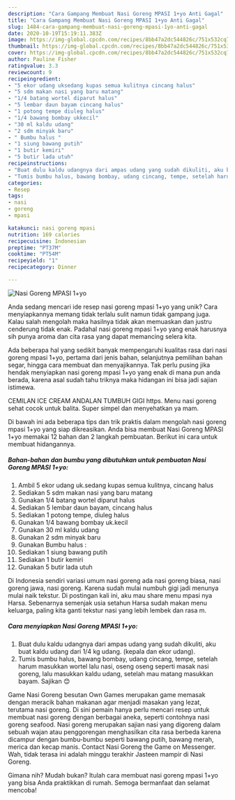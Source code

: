 ```yaml
---
description: "Cara Gampang Membuat Nasi Goreng MPASI 1+yo Anti Gagal"
title: "Cara Gampang Membuat Nasi Goreng MPASI 1+yo Anti Gagal"
slug: 1484-cara-gampang-membuat-nasi-goreng-mpasi-1yo-anti-gagal
date: 2020-10-19T15:19:11.383Z
image: https://img-global.cpcdn.com/recipes/8bb47a2dc544826c/751x532cq70/nasi-goreng-mpasi-1yo-foto-resep-utama.jpg
thumbnail: https://img-global.cpcdn.com/recipes/8bb47a2dc544826c/751x532cq70/nasi-goreng-mpasi-1yo-foto-resep-utama.jpg
cover: https://img-global.cpcdn.com/recipes/8bb47a2dc544826c/751x532cq70/nasi-goreng-mpasi-1yo-foto-resep-utama.jpg
author: Pauline Fisher
ratingvalue: 3.3
reviewcount: 9
recipeingredient:
- "5 ekor udang uksedang kupas semua kulitnya cincang halus"
- "5 sdm makan nasi yang baru matang"
- "1/4 batang wortel diparut halus"
- "5 lembar daun bayam cincang halus"
- "1 potong tempe diuleg halus"
- "1/4 bawang bombay ukkecil"
- "30 ml kaldu udang"
- "2 sdm minyak baru"
- " Bumbu halus "
- "1 siung bawang putih"
- "1 butir kemiri"
- "5 butir lada utuh"
recipeinstructions:
- "Buat dulu kaldu udangnya dari ampas udang yang sudah dikuliti, aku buat kaldu udang dari 1/4 kg udang. (kepala dan ekor udang)."
- "Tumis bumbu halus, bawang bombay, udang cincang, tempe, setelah harum masukkan wortel lalu nasi, oseng oseng seperti masak nasi goreng, lalu masukkan kaldu udang, setelah mau matang masukkan bayam. Sajikan 😊"
categories:
- Resep
tags:
- nasi
- goreng
- mpasi

katakunci: nasi goreng mpasi 
nutrition: 169 calories
recipecuisine: Indonesian
preptime: "PT37M"
cooktime: "PT54M"
recipeyield: "1"
recipecategory: Dinner

---
```



![Nasi Goreng MPASI 1+yo](https://img-global.cpcdn.com/recipes/8bb47a2dc544826c/751x532cq70/nasi-goreng-mpasi-1yo-foto-resep-utama.jpg)

Anda sedang mencari ide resep nasi goreng mpasi 1+yo yang unik? Cara menyiapkannya memang tidak terlalu sulit namun tidak gampang juga. Kalau salah mengolah maka hasilnya tidak akan memuaskan dan justru cenderung tidak enak. Padahal nasi goreng mpasi 1+yo yang enak harusnya sih punya aroma dan cita rasa yang dapat memancing selera kita.

Ada beberapa hal yang sedikit banyak mempengaruhi kualitas rasa dari nasi goreng mpasi 1+yo, pertama dari jenis bahan, selanjutnya pemilihan bahan segar, hingga cara membuat dan menyajikannya. Tak perlu pusing jika hendak menyiapkan nasi goreng mpasi 1+yo yang enak di mana pun anda berada, karena asal sudah tahu triknya maka hidangan ini bisa jadi sajian istimewa.

CEMILAN ICE CREAM ANDALAN TUMBUH GIGI https. Menu nasi goreng sehat cocok untuk balita. Super simpel dan menyehatkan ya mam.


Di bawah ini ada beberapa tips dan trik praktis dalam mengolah nasi goreng mpasi 1+yo yang siap dikreasikan. Anda bisa membuat Nasi Goreng MPASI 1+yo memakai 12 bahan dan 2 langkah pembuatan. Berikut ini cara untuk membuat hidangannya.

<!--inarticleads1-->

##### Bahan-bahan dan bumbu yang dibutuhkan untuk pembuatan Nasi Goreng MPASI 1+yo:

1. Ambil 5 ekor udang uk.sedang kupas semua kulitnya, cincang halus
1. Sediakan 5 sdm makan nasi yang baru matang
1. Gunakan 1/4 batang wortel diparut halus
1. Sediakan 5 lembar daun bayam, cincang halus
1. Sediakan 1 potong tempe, diuleg halus
1. Gunakan 1/4 bawang bombay uk.kecil
1. Gunakan 30 ml kaldu udang
1. Gunakan 2 sdm minyak baru
1. Gunakan  Bumbu halus :
1. Sediakan 1 siung bawang putih
1. Sediakan 1 butir kemiri
1. Gunakan 5 butir lada utuh


Di Indonesia sendiri variasi umum nasi goreng ada nasi goreng biasa, nasi goreng jawa, nasi goreng. Karena sudah mulai numbuh gigi jadi menunya mulai naik tekstur. Di postingan kali ini, aku mau share menu mpasi nya Harsa. Sebenarnya semenjak usia setahun Harsa sudah makan menu keluarga, paling kita ganti tekstur nasi yang lebih lembek dan rasa m. 

<!--inarticleads2-->

##### Cara menyiapkan Nasi Goreng MPASI 1+yo:

1. Buat dulu kaldu udangnya dari ampas udang yang sudah dikuliti, aku buat kaldu udang dari 1/4 kg udang. (kepala dan ekor udang).
1. Tumis bumbu halus, bawang bombay, udang cincang, tempe, setelah harum masukkan wortel lalu nasi, oseng oseng seperti masak nasi goreng, lalu masukkan kaldu udang, setelah mau matang masukkan bayam. Sajikan 😊


Game Nasi Goreng besutan Own Games merupakan game memasak dengan meracik bahan makanan agar menjadi masakan yang lezat, terutama nasi goreng. Di sini pemain hanya perlu mencari resep untuk membuat nasi goreng dengan berbagai aneka, seperti contohnya nasi goreng seafood. Nasi goreng merupakan sajian nasi yang digoreng dalam sebuah wajan atau penggorengan menghasilkan cita rasa berbeda karena dicampur dengan bumbu-bumbu seperti bawang putih, bawang merah, merica dan kecap manis. Contact Nasi Goreng the Game on Messenger. Wah, tidak terasa ini adalah minggu terakhir Jasteen mampir di Nasi Goreng. 

Gimana nih? Mudah bukan? Itulah cara membuat nasi goreng mpasi 1+yo yang bisa Anda praktikkan di rumah. Semoga bermanfaat dan selamat mencoba!
